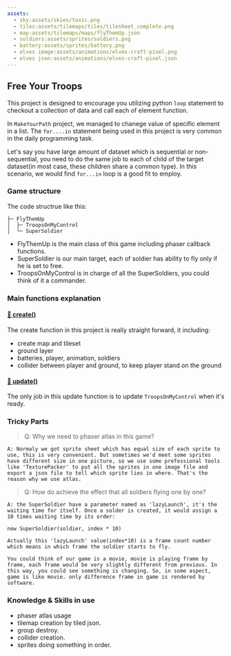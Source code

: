 ```yaml
---
assets: 
  - sky:assets/skies/toxic.png
  - tiles:assets/tilemaps/tiles/tilesheet_complete.png
  - map:assets/tilemaps/maps/flyThemUp.json
  - soldiers:assets/sprites/soldiers.png
  - battery:assets/sprites/battery.png
  - elves image:assets/animations/elves-craft-pixel.png
  - elves json:assets/animations/elves-craft-pixel.json
---
```


## Free Your Troops

This project is designed to encourage you utilizing python `loop` statement to checkout a collection of data and call each of element function. 

In `MakeYourPath` project, we managed to chanege value of specific element in a list. The `for....in` statement being used in this project is very common in the daily programming task.

Let's say you have large amount of dataset which is sequential or non-sequential, you need to do the same job to each of child of the target dataset(in most case, these children share a common type). In this scenario, we would find `for...in` loop is a good fit to employ.

### Game structure

The code structrue like this:

```
├─ FlyThemUp
│  ├─ TroopsOnMyControl
│  └─ SuperSoldier
```

- FlyThemUp is the main class of this game including phaser callback functions.
- SuperSoldier is our main target, each of soldier has ability to fly only if he is set to free.
- TroopsOnMyControl is in charge of all the SuperSoldiers, you could think of it a commander.

### Main functions explanation

#### [🍭 create()](#/disclosure?line=40)

The create function in this project is really straight forward, it including:

- create map and tileset
- ground layer
- batteries, player, animation, soldiers
- collider between player and ground, to keep player stand on the ground

#### [🍭 update()](#/disclosure?line=157)

The only job in this update function is to update `TroopsOnMyControl` when it's ready.

### Tricky Parts

> Q: Why we need to phaser atlas in this game?

```
A: Normaly we got sprite sheet which has equal size of each sprite to use, this is very convenient. But sometimes we'd meet some sprites have different size in one picture, so we use some prefessional tools like 'TexturePacker' to put all the sprites in one image file and export a json file to tell which sprite lies in where. That's the reason why we use atlas.
```

> Q: How do achieve the effect that all soldiers flying one by one?

```
A: the SuperSoldier have a parameter named as 'lazyLaunch', it's the waiting time for itself. Once a solder is created, it would assign a 10 times waiting time by its order:

new SuperSoldier(soldier, index * 10)

Actually this 'lazyLaunch' value(index*10) is a frame count number which means in which frame the soldier starts to fly.

You could think of our game is a movie, movie is playing frame by frame, each frame would be very slightly different from previous. In this way, you could see something is changing. So, in some aspect, game is like movie. only difference frame in game is rendered by software.
```

### Knowledge & Skills in use

- phaser atlas usage
- tilemap creation by tiled json.
- group destroy.
- collider creation.
- sprites doing something in order.